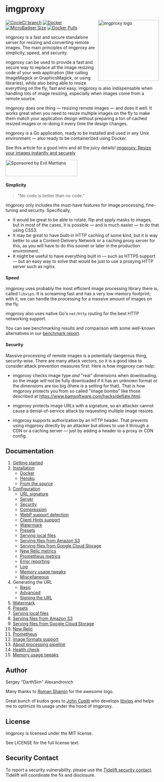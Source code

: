 # imgproxy

<img align="right" width="200" height="200" title="imgproxy logo"
     src="https://cdn.rawgit.com/DarthSim/imgproxy/master/logo.svg">


[![CircleCI branch](https://img.shields.io/circleci/project/github/imgproxy/imgproxy/master.svg?style=for-the-badge)](https://circleci.com/gh/DarthSim/imgproxy) [![Docker](https://img.shields.io/badge/docker-darthsim%2Fimgproxy-blue.svg?style=for-the-badge)](https://hub.docker.com/r/darthsim/imgproxy/) [![MicroBadger Size](https://img.shields.io/microbadger/image-size/darthsim/imgproxy.svg?style=for-the-badge)](https://hub.docker.com/r/darthsim/imgproxy/) [![Docker Pulls](https://img.shields.io/docker/pulls/darthsim/imgproxy.svg?style=for-the-badge)](https://hub.docker.com/r/darthsim/imgproxy/)


imgproxy is a fast and secure standalone server for resizing and converting remote images. The main principles of imgproxy are simplicity, speed, and security.

imgproxy can be used to provide a fast and secure way to replace all the image resizing code of your web application (like calling ImageMagick or GraphicsMagick, or using libraries), while also being able to resize everything on the fly, fast and easy. imgproxy is also indispensable when handling lots of image resizing, especially when images come from a remote source.

imgproxy does one thing — resizing remote images — and does it well. It works great when you need to resize multiple images on the fly to make them match your application design without preparing a ton of cached resized images or re-doing it every time the design changes.

imgproxy is a Go application, ready to be installed and used in any Unix environment — also ready to be containerized using Docker.

See this article for a good intro and all the juicy details! [imgproxy:
Resize your images instantly and securely](https://evilmartians.com/chronicles/introducing-imgproxy)

<a href="https://evilmartians.com/?utm_source=imgproxy">
<img src="https://evilmartians.com/badges/sponsored-by-evil-martians.svg" alt="Sponsored by Evil Martians" width="236" height="54">
</a>

#### Simplicity

> "No code is better than no code."

imgproxy only includes the must-have features for image processing, fine-tuning and security. Specifically,

* It would be great to be able to rotate, flip and apply masks to images, but in most of the cases, it is possible — and is much easier — to do that using CSS3.
* It may be great to have built-in HTTP caching of some kind, but it is way better to use a Content-Delivery Network or a caching proxy server for this, as you will have to do this sooner or later in the production environment.
* It might be useful to have everything built in — such as HTTPS support — but an easy way to solve that would be just to use a proxying HTTP server such as nginx.

#### Speed

imgproxy uses probably the most efficient image processing library there is, called `libvips`. It is screaming fast and has a very low memory footprint; with it, we can handle the processing for a massive amount of images on the fly.

imgproxy also uses native Go's `net/http` routing for the best HTTP networking support.

You can see benchmarking results and comparison with some well-known alternatives in our [benchmark report](./BENCHMARK.md).

#### Security

Massive processing of remote images is a potentially dangerous thing, security-wise. There are many attack vectors, so it is a good idea to consider attack prevention measures first. Here is how imgproxy can help:

* imgproxy checks image type _and_ "real" dimensions when downloading, so the image will not be fully downloaded if it has an unknown format or the dimensions are too big (there is a setting for that). That is how imgproxy protects you from so called "image bombs" like those described at  https://www.bamsoftware.com/hacks/deflate.html.

* imgproxy protects image URLs with a signature, so an attacker cannot cause a denial-of-service attack by requesting multiple image resizes.

* imgproxy supports authorization by an HTTP header. That prevents using imgproxy directly by an attacker but allows to use it through a CDN or a caching server — just by adding a header to a proxy or CDN config.

## Documentation

1. [Getting started](https://docs.imgproxy.net/#/GETTING_STARTED)
2. [Installation](https://docs.imgproxy.net/#/installation)
   * [Docker](https://docs.imgproxy.net/#/installation?id=docker)
   * [Heroku](https://docs.imgproxy.net/#/installation?id=heroku)
   * [From the source](https://docs.imgproxy.net/#/installation?id=from-the-source)
3. [Configuration](https://docs.imgproxy.net/#/configuration)
   * [URL signature](https://docs.imgproxy.net/#/configuration?id=url-signature)
   * [Server](https://docs.imgproxy.net/#/configuration?id=server)
   * [Security](https://docs.imgproxy.net/#/configuration?id=security)
   * [Compression](https://docs.imgproxy.net/#/configuration?id=compression)
   * [WebP support detection](https://docs.imgproxy.net/#/configuration?id=webp-support-detection)
   * [Client Hints support](https://docs.imgproxy.net/#/configuration?id=client-hints-support)
   * [Watermark](https://docs.imgproxy.net/#/configuration?id=watermark)
   * [Presets](https://docs.imgproxy.net/#/configuration?id=presets)
   * [Serving local files](https://docs.imgproxy.net/#/configuration?id=serving-local-files)
   * [Serving files from Amazon S3](https://docs.imgproxy.net/#/configuration?id=serving-files-from-amazon-s3)
   * [Serving files from Google Cloud Storage](https://docs.imgproxy.net/#/configuration?id=serving-files-from-google-cloud-storage)
   * [New Relic metrics](https://docs.imgproxy.net/#/configuration?id=new-relic-metrics)
   * [Prometheus metrics](https://docs.imgproxy.net/#/configuration?id=prometheus-metrics)
   * [Error reporting](https://docs.imgproxy.net/#/configuration?id=error-reporting)
   * [Log](https://docs.imgproxy.net/#/configuration?id=log)
   * [Memory usage tweaks](https://docs.imgproxy.net/#/configuration?id=memory-usage-tweaks)
   * [Miscellaneous](https://docs.imgproxy.net/#/configuration?id=miscellaneous)
4. Generating the URL
   * [Basic](https://docs.imgproxy.net/#/generating_the_url_basic)
   * [Advanced](https://docs.imgproxy.net/#/generating_the_url_advanced)
   * [Signing the URL](https://docs.imgproxy.net/#/signing_the_url)
5. [Watermark](https://docs.imgproxy.net/#/watermark)
6. [Presets](https://docs.imgproxy.net/#/presets)
7. [Serving local files](https://docs.imgproxy.net/#/serving_local_files)
8. [Serving files from Amazon S3](https://docs.imgproxy.net/#/serving_files_from_s3)
9. [Serving files from Google Cloud Storage](https://docs.imgproxy.net/#/serving_files_from_google_cloud_storage)
10. [New Relic](https://docs.imgproxy.net/#/new_relic)
11. [Prometheus](https://docs.imgproxy.net/#/prometheus)
12. [Image formats support](https://docs.imgproxy.net/#/image_formats_support)
13. [About processing pipeline](https://docs.imgproxy.net/#/about_processing_pipeline)
14. [Health check](https://docs.imgproxy.net/#/healthcheck)
15. [Memory usage tweaks](https://docs.imgproxy.net/#/memory_usage_tweaks)

## Author

Sergey "DarthSim" Alexandrovich

Many thanks to [Roman Shamin](https://github.com/romashamin) for the awesome logo.

Great bunch of kudos goes to [John Cupitt](https://github.com/jcupitt) who develops [libvips](https://github.com/libvips/libvips) and helps me to optimize its usage under the hood of imgproxy.

## License

imgproxy is licensed under the MIT license.

See LICENSE for the full license text.

## Security Contact

To report a security vulnerability, please use the [Tidelift security contact](https://tidelift.com/security). Tidelift will coordinate the fix and disclosure.
